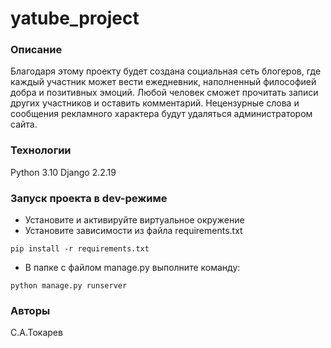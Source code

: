 # yatube_project

### Описание
Благодаря этому проекту будет создана cоциальная сеть блогеров, где каждый участник может вести ежедневник, наполненный философией добра и позитивных эмоций.
Любой человек сможет прочитать записи других участников и оставить комментарий. Нецензурные слова и сообщения рекламного характера будут удаляться администратором сайта.
### Технологии
Python 3.10
Django 2.2.19
### Запуск проекта в dev-режиме
- Установите и активируйте виртуальное окружение
- Установите зависимости из файла requirements.txt
```
pip install -r requirements.txt
```
- В папке с файлом manage.py выполните команду:
```
python manage.py runserver
```
### Авторы
С.А.Токарев

